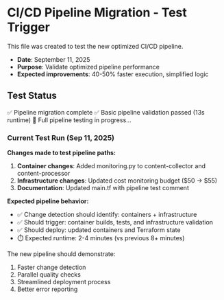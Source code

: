# CI/CD Pipeline Migration - Test Trigger

This file was created to test the new optimized CI/CD pipeline.

- **Date**: September 11, 2025
- **Purpose**: Validate optimized pipeline performance
- **Expected improvements**: 40-50% faster execution, simplified logic

## Test Status
✅ Pipeline migration complete
✅ Basic pipeline validation passed (13s runtime)
🔄 Full pipeline testing in progress...

### Current Test Run (Sep 11, 2025)
**Changes made to test pipeline paths:**
1. **Container changes**: Added monitoring.py to content-collector and content-processor
2. **Infrastructure changes**: Updated cost monitoring budget ($50 → $55)
3. **Documentation**: Updated main.tf with pipeline test comment

**Expected pipeline behavior:**
- ✅ Change detection should identify: containers + infrastructure
- ✅ Should trigger: container builds, tests, and infrastructure validation
- ✅ Should deploy: updated containers and Terraform state
- ⏱️ Expected runtime: 2-4 minutes (vs previous 8+ minutes)

The new pipeline should demonstrate:
1. Faster change detection
2. Parallel quality checks
3. Streamlined deployment process
4. Better error reporting
